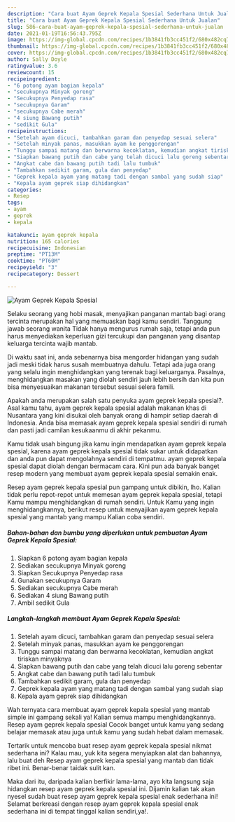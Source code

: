 ```yaml
---
description: "Cara buat Ayam Geprek Kepala Spesial Sederhana Untuk Jualan"
title: "Cara buat Ayam Geprek Kepala Spesial Sederhana Untuk Jualan"
slug: 586-cara-buat-ayam-geprek-kepala-spesial-sederhana-untuk-jualan
date: 2021-01-19T16:56:43.795Z
image: https://img-global.cpcdn.com/recipes/1b3841fb3cc451f2/680x482cq70/ayam-geprek-kepala-spesial-foto-resep-utama.jpg
thumbnail: https://img-global.cpcdn.com/recipes/1b3841fb3cc451f2/680x482cq70/ayam-geprek-kepala-spesial-foto-resep-utama.jpg
cover: https://img-global.cpcdn.com/recipes/1b3841fb3cc451f2/680x482cq70/ayam-geprek-kepala-spesial-foto-resep-utama.jpg
author: Sally Doyle
ratingvalue: 3.6
reviewcount: 15
recipeingredient:
- "6 potong ayam bagian kepala"
- "secukupnya Minyak goreng"
- "Secukupnya Penyedap rasa"
- "secukupnya Garam"
- "secukupnya Cabe merah"
- "4 siung Bawang putih"
- "sedikit Gula"
recipeinstructions:
- "Setelah ayam dicuci, tambahkan garam dan penyedap sesuai selera"
- "Setelah minyak panas, masukkan ayam ke penggorengan"
- "Tunggu sampai matang dan berwarna kecoklatan, kemudian angkat tiriskan minyaknya"
- "Siapkan bawang putih dan cabe yang telah dicuci lalu goreng sebentar"
- "Angkat cabe dan bawang putih tadi lalu tumbuk"
- "Tambahkan sedikit garam, gula dan penyedap"
- "Geprek kepala ayam yang matang tadi dengan sambal yang sudah siap"
- "Kepala ayam geprek siap dihidangkan"
categories:
- Resep
tags:
- ayam
- geprek
- kepala

katakunci: ayam geprek kepala 
nutrition: 165 calories
recipecuisine: Indonesian
preptime: "PT13M"
cooktime: "PT60M"
recipeyield: "3"
recipecategory: Dessert

---
```



![Ayam Geprek Kepala Spesial](https://img-global.cpcdn.com/recipes/1b3841fb3cc451f2/680x482cq70/ayam-geprek-kepala-spesial-foto-resep-utama.jpg)

Selaku seorang yang hobi masak, menyajikan panganan mantab bagi orang tercinta merupakan hal yang memuaskan bagi kamu sendiri. Tanggung jawab seorang  wanita Tidak hanya mengurus rumah saja, tetapi anda pun harus menyediakan keperluan gizi tercukupi dan panganan yang disantap keluarga tercinta wajib mantab.

Di waktu  saat ini, anda sebenarnya bisa mengorder hidangan yang sudah jadi meski tidak harus susah membuatnya dahulu. Tetapi ada juga orang yang selalu ingin menghidangkan yang terenak bagi keluarganya. Pasalnya, menghidangkan masakan yang diolah sendiri jauh lebih bersih dan kita pun bisa menyesuaikan makanan tersebut sesuai selera famili. 



Apakah anda merupakan salah satu penyuka ayam geprek kepala spesial?. Asal kamu tahu, ayam geprek kepala spesial adalah makanan khas di Nusantara yang kini disukai oleh banyak orang di hampir setiap daerah di Indonesia. Anda bisa memasak ayam geprek kepala spesial sendiri di rumah dan pasti jadi camilan kesukaanmu di akhir pekanmu.

Kamu tidak usah bingung jika kamu ingin mendapatkan ayam geprek kepala spesial, karena ayam geprek kepala spesial tidak sukar untuk didapatkan dan anda pun dapat mengolahnya sendiri di tempatmu. ayam geprek kepala spesial dapat diolah dengan bermacam cara. Kini pun ada banyak banget resep modern yang membuat ayam geprek kepala spesial semakin enak.

Resep ayam geprek kepala spesial pun gampang untuk dibikin, lho. Kalian tidak perlu repot-repot untuk memesan ayam geprek kepala spesial, tetapi Kamu mampu menghidangkan di rumah sendiri. Untuk Kamu yang ingin menghidangkannya, berikut resep untuk menyajikan ayam geprek kepala spesial yang mantab yang mampu Kalian coba sendiri.

<!--inarticleads1-->

##### Bahan-bahan dan bumbu yang diperlukan untuk pembuatan Ayam Geprek Kepala Spesial:

1. Siapkan 6 potong ayam bagian kepala
1. Sediakan secukupnya Minyak goreng
1. Siapkan Secukupnya Penyedap rasa
1. Gunakan secukupnya Garam
1. Sediakan secukupnya Cabe merah
1. Sediakan 4 siung Bawang putih
1. Ambil sedikit Gula




<!--inarticleads2-->

##### Langkah-langkah membuat Ayam Geprek Kepala Spesial:

1. Setelah ayam dicuci, tambahkan garam dan penyedap sesuai selera
1. Setelah minyak panas, masukkan ayam ke penggorengan
1. Tunggu sampai matang dan berwarna kecoklatan, kemudian angkat tiriskan minyaknya
1. Siapkan bawang putih dan cabe yang telah dicuci lalu goreng sebentar
1. Angkat cabe dan bawang putih tadi lalu tumbuk
1. Tambahkan sedikit garam, gula dan penyedap
1. Geprek kepala ayam yang matang tadi dengan sambal yang sudah siap
1. Kepala ayam geprek siap dihidangkan




Wah ternyata cara membuat ayam geprek kepala spesial yang mantab simple ini gampang sekali ya! Kalian semua mampu menghidangkannya. Resep ayam geprek kepala spesial Cocok banget untuk kamu yang sedang belajar memasak atau juga untuk kamu yang sudah hebat dalam memasak.

Tertarik untuk mencoba buat resep ayam geprek kepala spesial nikmat sederhana ini? Kalau mau, yuk kita segera menyiapkan alat dan bahannya, lalu buat deh Resep ayam geprek kepala spesial yang mantab dan tidak ribet ini. Benar-benar taidak sulit kan. 

Maka dari itu, daripada kalian berfikir lama-lama, ayo kita langsung saja hidangkan resep ayam geprek kepala spesial ini. Dijamin kalian tak akan nyesel sudah buat resep ayam geprek kepala spesial enak sederhana ini! Selamat berkreasi dengan resep ayam geprek kepala spesial enak sederhana ini di tempat tinggal kalian sendiri,ya!.

